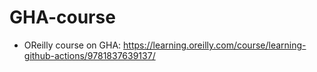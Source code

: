 # GHA-course

- OReilly course on GHA: https://learning.oreilly.com/course/learning-github-actions/9781837639137/

